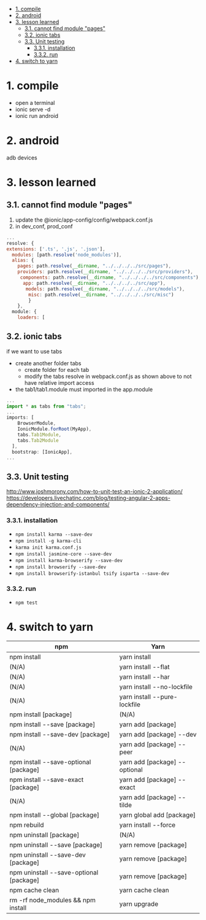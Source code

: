 
<!-- TOC -->

- [1. compile](#1-compile)
- [2. android](#2-android)
- [3. lesson learned](#3-lesson-learned)
	- [3.1. cannot find module "pages"](#31-cannot-find-module-pages)
	- [3.2. ionic tabs](#32-ionic-tabs)
	- [3.3. Unit testing](#33-unit-testing)
		- [3.3.1. installation](#331-installation)
		- [3.3.2. run](#332-run)
- [4. switch to yarn](#4-switch-to-yarn)

<!-- /TOC -->

# 1. compile

- open a terminal
- ionic serve -d
- ionic run android

# 2. android

adb devices


# 3. lesson learned

## 3.1. cannot find module "pages"

1. update the @ionic/app-config/config/webpack.conf.js
1. in dev_conf, prod_conf

```javascript
...
resolve: {
extensions: ['.ts', '.js', '.json'],
  modules: [path.resolve('node_modules')],
  alias: {
    pages: path.resolve(__dirname, "../../../../src/pages"),
    providers: path.resolve(__dirname, "../../../../src/providers"),
     components: path.resolve(__dirname, "../../../../src/components"),
      app: path.resolve(__dirname, "../../../../src/app"),
       models: path.resolve(__dirname, "../../../../src/models"),
        misc: path.resolve(__dirname, "../../../../src/misc")  
        }
    },
  module: {
    loaders: [
```

## 3.2. ionic tabs

if we want to use tabs

- create another folder tabs
  - create folder for each tab
  - modify the tabs resolve in webpack.conf.js as shown above to not have relative import access
- the tab1/tab1.module must imported in the app.module

```javascript
...
import * as tabs from "tabs";
...
imports: [
    BrowserModule,
    IonicModule.forRoot(MyApp),
    tabs.Tab1Module,
    tabs.Tab2Module
  ],
  bootstrap: [IonicApp],
...
```

## 3.3. Unit testing

<http://www.joshmorony.com/how-to-unit-test-an-ionic-2-application/>  
<https://developers.livechatinc.com/blog/testing-angular-2-apps-dependency-injection-and-components/>

### 3.3.1. installation

- `npm install karma --save-dev`
- `npm install -g karma-cli`
- `karma init karma.conf.js`
- `npm install jasmine-core --save-dev`
- `npm install karma-browserify --save-dev`
- `npm install browserify --save-dev`
- `npm install browserify-istanbul tsify isparta --save-dev`

### 3.3.2. run

- `npm test`

# 4. switch to yarn

|npm| Yarn |
|-|-|
| npm install| yarn install |
| (N/A)	| yarn install --flat |
| (N/A)	| yarn install --har
| (N/A)	| yarn install --no-lockfile
| (N/A)	| yarn install --pure-lockfile
| npm install [package]| (N/A)
| npm install --save [package]| yarn add [package]
| npm install --save-dev [package]| yarn add [package] --dev
| (N/A)	| yarn add [package] --peer
| npm install --save-optional [package]| yarn add [package] --optional
| npm install --save-exact [package]| yarn add [package] --exact
| (N/A)	| yarn add [package] --tilde
| npm install --global [package]| yarn global add [package]
| npm rebuild| yarn install --force
| npm uninstall [package]| (N/A)
| npm uninstall --save [package]| yarn remove [package]
| npm uninstall --save-dev [package]| yarn remove [package]
| npm uninstall --save-optional [package]| yarn remove [package]
| npm cache clean| yarn cache clean
| rm -rf node_modules && npm install| yarn upgrade